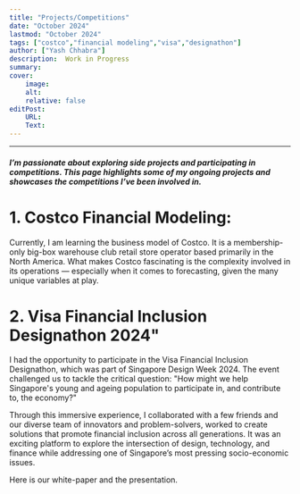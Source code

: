 ```yaml
---
title: "Projects/Competitions"
date: "October 2024"
lastmod: "October 2024"
tags: ["costco","financial modeling","visa","designathon"]
author: ["Yash Chhabra"]
description:  Work in Progress
summary: 
cover:
    image: 
    alt: 
    relative: false
editPost:
    URL: 
    Text: 
---
```


---

##### I’m passionate about exploring side projects and participating in competitions. This page highlights some of my ongoing projects and showcases the competitions I’ve been involved in.

# 1. Costco Financial Modeling:
Currently, I am learning the business model of Costco. It is a membership-only big-box warehouse club retail store operator based primarily in the North America. What makes Costco fascinating is the complexity involved in its operations — especially when it comes to forecasting, given the many unique variables at play.

# 2. Visa Financial Inclusion Designathon 2024"
I had the opportunity to participate in the Visa Financial Inclusion Designathon, which was part of Singapore Design Week 2024. The event challenged us to tackle the critical question: "How might we help Singapore's young and ageing population to participate in, and contribute to, the economy?"

Through this immersive experience, I collaborated with a few friends and our diverse team of innovators and problem-solvers, worked to create solutions that promote financial inclusion across all generations. It was an exciting platform to explore the intersection of design, technology, and finance while addressing one of Singapore’s most pressing socio-economic issues.

Here is our white-paper and the presentation.
